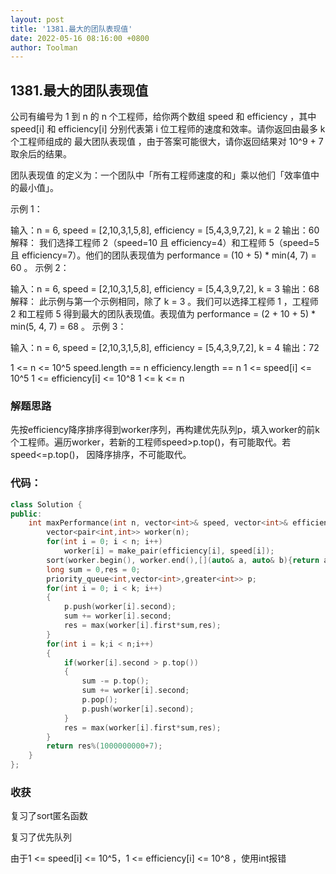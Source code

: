 ```yaml
---
layout: post
title: '1381.最大的团队表现值'
date: 2022-05-16 08:16:00 +0800
author: Toolman
---
```

##  1381.最大的团队表现值

公司有编号为 1 到 n 的 n 个工程师，给你两个数组 speed 和 efficiency ，其中 speed[i] 和 efficiency[i] 分别代表第 i 位工程师的速度和效率。请你返回由最多 k 个工程师组成的 最大团队表现值 ，由于答案可能很大，请你返回结果对 10^9 + 7 取余后的结果。

团队表现值 的定义为：一个团队中「所有工程师速度的和」乘以他们「效率值中的最小值」。

示例 1：

输入：n = 6, speed = [2,10,3,1,5,8], efficiency = [5,4,3,9,7,2], k = 2
输出：60
解释：
我们选择工程师 2（speed=10 且 efficiency=4）和工程师 5（speed=5 且 efficiency=7）。他们的团队表现值为 performance = (10 + 5) * min(4, 7) = 60 。
示例 2：

输入：n = 6, speed = [2,10,3,1,5,8], efficiency = [5,4,3,9,7,2], k = 3
输出：68
解释：
此示例与第一个示例相同，除了 k = 3 。我们可以选择工程师 1 ，工程师 2 和工程师 5 得到最大的团队表现值。表现值为 performance = (2 + 10 + 5) * min(5, 4, 7) = 68 。
示例 3：

输入：n = 6, speed = [2,10,3,1,5,8], efficiency = [5,4,3,9,7,2], k = 4
输出：72

1 <= n <= 10^5
speed.length == n
efficiency.length == n
1 <= speed[i] <= 10^5
1 <= efficiency[i] <= 10^8
1 <= k <= n

### 解题思路

先按efficiency降序排序得到worker序列，再构建优先队列p，填入worker的前k个工程师。遍历worker，若新的工程师speed>p.top()，有可能取代。若speed<=p.top()， 因降序排序，不可能取代。



### 代码：

```c++
class Solution {
public:
    int maxPerformance(int n, vector<int>& speed, vector<int>& efficiency, int k) {
        vector<pair<int,int>> worker(n);
        for(int i = 0; i < n; i++)
            worker[i] = make_pair(efficiency[i], speed[i]);
        sort(worker.begin(), worker.end(),[](auto& a, auto& b){return a.first > b.first;});
        long sum = 0,res = 0;
        priority_queue<int,vector<int>,greater<int>> p;
        for(int i = 0; i < k; i++)
        {
            p.push(worker[i].second);
            sum += worker[i].second;
            res = max(worker[i].first*sum,res);
        }
        for(int i = k;i < n;i++)
        {
            if(worker[i].second > p.top())
            {
                sum -= p.top();
                sum += worker[i].second;
                p.pop();
                p.push(worker[i].second);
            }
            res = max(worker[i].first*sum,res);
        }
        return res%(1000000000+7);
    }
};
```



### 收获

复习了sort匿名函数

复习了优先队列

由于1 <= speed[i] <= 10^5，1 <= efficiency[i] <= 10^8 ，使用int报错



